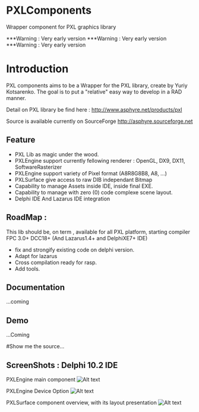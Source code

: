 # PXLComponents
Wrapper component for PXL graphics library

***Warning : Very early version
***Warning : Very early version
***Warning : Very early version

# Introduction

PXL components aims to be a Wrapper for the PXL library, create by Yuriy Kotsarenko.
The goal is to put a "relative" easy way to develop in a RAD manner.

Detail on PXL library be find here : 
http://www.asphyre.net/products/pxl

Source is available currently on SourceForge 
http://asphyre.sourceforge.net

## Feature
- PXL Lib as magic under the wood.
- PXLEngine support currently fellowing renderer : OpenGL, DX9, DX11, SoftwareRasterizer
- PXLEngine support variety of Pixel format (A8R8G8B8, A8, ...)
- PXLSurface give access to raw DIB independant Bitmap
- Capability to manage Assets inside IDE, inside final EXE.
- Capability to manage with zero (0) code complexe scene layout.
- Delphi IDE And Lazarus IDE integration

## RoadMap : 

This lib should be, on term , available for all PXL platform, starting compiler FPC 3.0+ DCC18+ (And Lazarus1.4+ and DelphiXE7+ IDE)
- fix and strongify existing code on delphi version.
- Adapt for lazarus
- Cross compilation ready for rasp.
- Add tools.

## Documentation
...coming

## Demo
...Coming

#Show me the source...

## ScreenShots : Delphi 10.2 IDE

PXLEngine main component
  ![Alt text](/../master/Ressources/PXLEngineComp.png?raw=true "PXLEngine component in all its glory")

PXLEngine Device Option
  ![Alt text](/../master/Ressources/PXLEngineDeviceOptionComp.png?raw=true "PXLEngine component in all its glory")

PXLSurface component overview, with its layout presentation
  ![Alt text](/../master/Ressources/PXLSurfaceComp.png?raw=true "PXLEngine component in all its glory")
  
